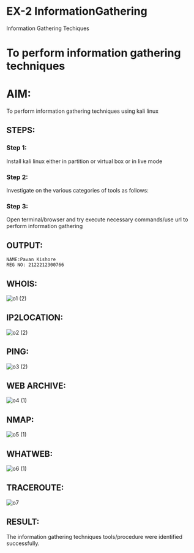 # EX-2 InformationGathering
Information Gathering Techiques

# To perform information gathering techniques

# AIM:

To perform information gathering techniques using kali linux 

## STEPS:

### Step 1:

Install kali linux either in partition or virtual box or in live mode

### Step 2:

Investigate on the various categories of tools as follows:

### Step 3:
Open terminal/browser and try execute necessary commands/use url to perform information gathering


## OUTPUT:
```
NAME:Pavan Kishore
REG NO: 2122212300766
```
## WHOIS:
![o1 (2)](https://github.com/pavankishore-AIDS/InformationGathering/assets/94154941/975802d3-0d39-476f-98bc-c5b3e0cf0831)



## IP2LOCATION:
![o2 (2)](https://github.com/pavankishore-AIDS/InformationGathering/assets/94154941/cd156986-1a08-4e29-9df0-a54cea1a5446)



## PING:
![o3 (2)](https://github.com/pavankishore-AIDS/InformationGathering/assets/94154941/dd0bad2e-119c-42da-87ee-3253be91d92f)



## WEB ARCHIVE:
![o4 (1)](https://github.com/pavankishore-AIDS/InformationGathering/assets/94154941/0dc3d96b-df2f-424a-bef1-a65c1d4091cf)


## NMAP:
![o5 (1)](https://github.com/pavankishore-AIDS/InformationGathering/assets/94154941/2717a448-6311-4bd2-b142-1bb07645e0a0)



## WHATWEB:
![o6 (1)](https://github.com/pavankishore-AIDS/InformationGathering/assets/94154941/457341c7-83bc-49d2-a1af-c59ced29206c)


## TRACEROUTE:

![o7](https://github.com/pavankishore-AIDS/InformationGathering/assets/94154941/c11f8626-80fc-4c8b-8253-f6b7921b6510)


## RESULT:
The information gathering techniques tools/procedure were  identified successfully.

